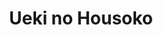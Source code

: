 --- 
title: "Ueki no Housoko"
publishdate: "2019-3-17T16:48:46+02:00"
src: "https://365manga.net/manga/ueki-no-housoko"
image: "https://data.365manga.net/images/thumbnails/24620-ueki-no-housoko.jpg"
description: "From Viz: A group of powerful beings called tenkaijin are holding a special tournament. The rules of the game--each tenkaijin selects a kid in junior high to be his champion and grants him a special power. The kids take each other on in heated battle, but if they hurt innocent bystanders, then they lose one of their natural-given abilities. Every time they win a battle, they gain a new ability.…"
---